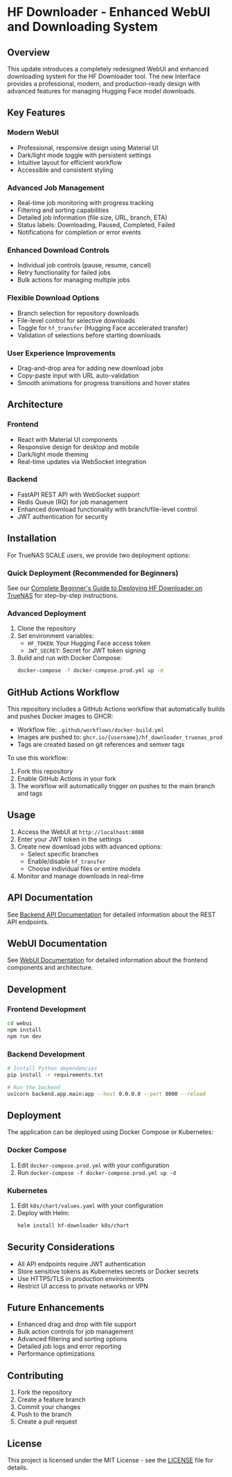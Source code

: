 # HF Downloader - Enhanced WebUI and Downloading System

## Overview

This update introduces a completely redesigned WebUI and enhanced downloading system for the HF Downloader tool. The new interface provides a professional, modern, and production-ready design with advanced features for managing Hugging Face model downloads.

## Key Features

### Modern WebUI
- Professional, responsive design using Material UI
- Dark/light mode toggle with persistent settings
- Intuitive layout for efficient workflow
- Accessible and consistent styling

### Advanced Job Management
- Real-time job monitoring with progress tracking
- Filtering and sorting capabilities
- Detailed job information (file size, URL, branch, ETA)
- Status labels: Downloading, Paused, Completed, Failed
- Notifications for completion or error events

### Enhanced Download Controls
- Individual job controls (pause, resume, cancel)
- Retry functionality for failed jobs
- Bulk actions for managing multiple jobs

### Flexible Download Options
- Branch selection for repository downloads
- File-level control for selective downloads
- Toggle for `hf_transfer` (Hugging Face accelerated transfer)
- Validation of selections before starting downloads

### User Experience Improvements
- Drag-and-drop area for adding new download jobs
- Copy-paste input with URL auto-validation
- Smooth animations for progress transitions and hover states

## Architecture

### Frontend
- React with Material UI components
- Responsive design for desktop and mobile
- Dark/light mode theming
- Real-time updates via WebSocket integration

### Backend
- FastAPI REST API with WebSocket support
- Redis Queue (RQ) for job management
- Enhanced download functionality with branch/file-level control
- JWT authentication for security

## Installation

For TrueNAS SCALE users, we provide two deployment options:

### Quick Deployment (Recommended for Beginners)
See our [Complete Beginner's Guide to Deploying HF Downloader on TrueNAS](BEGINNER_DEPLOY_GUIDE.md) for step-by-step instructions.

### Advanced Deployment
1. Clone the repository
2. Set environment variables:
   - `HF_TOKEN`: Your Hugging Face access token
   - `JWT_SECRET`: Secret for JWT token signing
3. Build and run with Docker Compose:
   ```bash
   docker-compose -f docker-compose.prod.yml up -d
   ```

## GitHub Actions Workflow

This repository includes a GitHub Actions workflow that automatically builds and pushes Docker images to GHCR:
- Workflow file: `.github/workflows/docker-build.yml`
- Images are pushed to: `ghcr.io/{username}/hf_downloader_truenas_prod`
- Tags are created based on git references and semver tags

To use this workflow:
1. Fork this repository
2. Enable GitHub Actions in your fork
3. The workflow will automatically trigger on pushes to the main branch and tags

## Usage

1. Access the WebUI at `http://localhost:8080`
2. Enter your JWT token in the settings
3. Create new download jobs with advanced options:
   - Select specific branches
   - Enable/disable `hf_transfer`
   - Choose individual files or entire models
4. Monitor and manage downloads in real-time

## API Documentation

See [Backend API Documentation](backend/README.md) for detailed information about the REST API endpoints.

## WebUI Documentation

See [WebUI Documentation](webui/README.md) for detailed information about the frontend components and architecture.

## Development

### Frontend Development
```bash
cd webui
npm install
npm run dev
```

### Backend Development
```bash
# Install Python dependencies
pip install -r requirements.txt

# Run the backend
uvicorn backend.app.main:app --host 0.0.0.0 --port 8000 --reload
```

## Deployment

The application can be deployed using Docker Compose or Kubernetes:

### Docker Compose
1. Edit `docker-compose.prod.yml` with your configuration
2. Run `docker-compose -f docker-compose.prod.yml up -d`

### Kubernetes
1. Edit `k8s/chart/values.yaml` with your configuration
2. Deploy with Helm:
   ```bash
   helm install hf-downloader k8s/chart
   ```

## Security Considerations

- All API endpoints require JWT authentication
- Store sensitive tokens as Kubernetes secrets or Docker secrets
- Use HTTPS/TLS in production environments
- Restrict UI access to private networks or VPN

## Future Enhancements

- Enhanced drag and drop with file support
- Bulk action controls for job management
- Advanced filtering and sorting options
- Detailed job logs and error reporting
- Performance optimizations

## Contributing

1. Fork the repository
2. Create a feature branch
3. Commit your changes
4. Push to the branch
5. Create a pull request

## License

This project is licensed under the MIT License - see the [LICENSE](LICENSE) file for details.